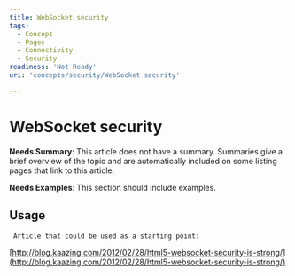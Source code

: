 ```yaml
---
title: WebSocket security
tags:
  - Concept
  - Pages
  - Connectivity
  - Security
readiness: 'Not Ready'
uri: 'concepts/security/WebSocket security'

---
```

# WebSocket security

**Needs Summary**: This article does not have a summary. Summaries give a brief overview of the topic and are automatically included on some listing pages that link to this article.

**Needs Examples**: This section should include examples.

## Usage

     Article that could be used as a starting point:

[http://blog.kaazing.com/2012/02/28/html5-websocket-security-is-strong/](http://blog.kaazing.com/2012/02/28/html5-websocket-security-is-strong/)

